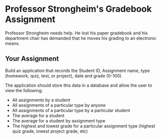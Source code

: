 # Professor Strongheim's Gradebook Assignment

Professor Strongheim needs help. He lost his paper gradebook and his department chair has demanded that he moves his grading to an electronic means.

## Your Assignment

Build an application that records the Student ID, Assignment name, type \(homework, quiz, test, or project\), date and grade \(0-100\).

The application should store this data in a database and allow the user to view the following:

* All assignments by a student
* All assignments of a particular type by anyone
* All assignments of a particular type by a particular student
* The average for a student
* The average for a student by assignment type
* The highest and lowest grade for a particular assignment type \(highest quiz grade, lowest project grade, etc\)

